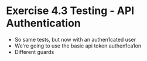 # Exercise 4.3 Testing - API Authentication

- So same tests, but now with an authen1cated user
- We're going to use the basic api token authen1ca1on
- Different guards
